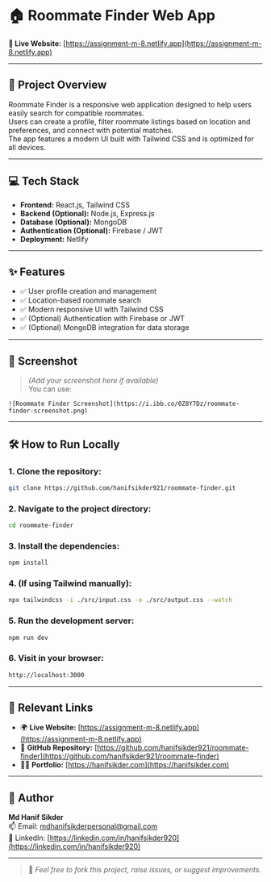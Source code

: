 
# 🏠 Roommate Finder Web App

**🔗 Live Website:** [https://assignment-m-8.netlify.app](https://assignment-m-8.netlify.app)

---

## 📌 Project Overview

Roommate Finder is a responsive web application designed to help users easily search for compatible roommates.  
Users can create a profile, filter roommate listings based on location and preferences, and connect with potential matches.  
The app features a modern UI built with Tailwind CSS and is optimized for all devices.

---

## 💻 Tech Stack

- **Frontend:** React.js, Tailwind CSS  
- **Backend (Optional):** Node.js, Express.js  
- **Database (Optional):** MongoDB  
- **Authentication (Optional):** Firebase / JWT  
- **Deployment:** Netlify

---

## ✨ Features

- ✅ User profile creation and management  
- ✅ Location-based roommate search  
- ✅ Modern responsive UI with Tailwind CSS  
- ✅ (Optional) Authentication with Firebase or JWT  
- ✅ (Optional) MongoDB integration for data storage  

---

## 📸 Screenshot

> *(Add your screenshot here if available)*  
You can use:  
```
![Roommate Finder Screenshot](https://i.ibb.co/0Z8Y7Dz/roommate-finder-screenshot.png)
```

---



## 🛠️ How to Run Locally

### 1. Clone the repository:
```bash
git clone https://github.com/hanifsikder921/roommate-finder.git
```

### 2. Navigate to the project directory:
```bash
cd roommate-finder
```

### 3. Install the dependencies:
```bash
npm install
```

### 4. (If using Tailwind manually):
```bash
npx tailwindcss -i ./src/input.css -o ./src/output.css --watch
```

### 5. Run the development server:
```bash
npm run dev
```

### 6. Visit in your browser:
```bash
http://localhost:3000
```

---

## 🔗 Relevant Links

- 🌍 **Live Website:** [https://assignment-m-8.netlify.app](https://assignment-m-8.netlify.app)  
- 📂 **GitHub Repository:** [https://github.com/hanifsikder921/roommate-finder](https://github.com/hanifsikder921/roommate-finder)  
- 🧑‍💻 **Portfolio:** [https://hanifsikder.com](https://hanifsikder.com)

---

## 🙌 Author

**Md Hanif Sikder**  
📫 Email: mdhanifsikderpersonal@gmail.com  
🔗 LinkedIn: [https://linkedin.com/in/hanifsikder920](https://linkedin.com/in/hanifsikder920)

---

> 📝 *Feel free to fork this project, raise issues, or suggest improvements.*

